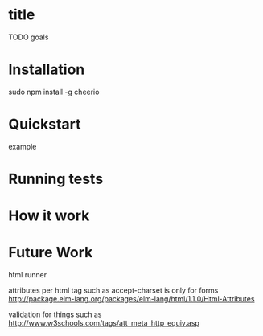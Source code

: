 # title
TODO goals

# Installation
sudo npm install -g cheerio


# Quickstart

example

# Running tests

# How it work

# Future Work
html runner

attributes per html tag such as accept-charset is only for forms http://package.elm-lang.org/packages/elm-lang/html/1.1.0/Html-Attributes

validation for things such as http://www.w3schools.com/tags/att_meta_http_equiv.asp